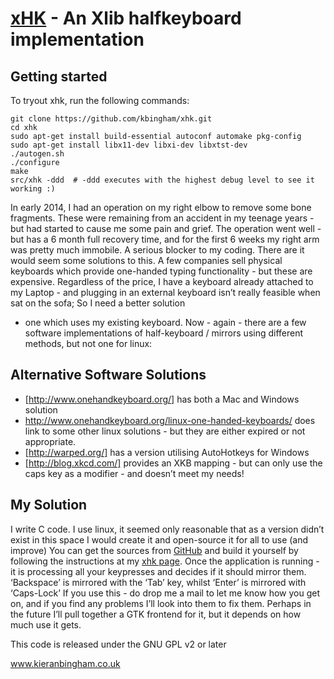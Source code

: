 [xHK] - An Xlib halfkeyboard implementation
===========================================

Getting started
---------------

To tryout xhk, run the following commands:

    git clone https://github.com/kbingham/xhk.git
    cd xhk
    sudo apt-get install build-essential autoconf automake pkg-config
    sudo apt-get install libx11-dev libxi-dev libxtst-dev
    ./autogen.sh
    ./configure
    make
    src/xhk -ddd  # -ddd executes with the highest debug level to see it working :)

In early 2014, I had an operation on my right elbow to remove some
bone fragments. These were remaining from an accident in my teenage
years - but had started to cause me some pain and grief. The operation
went well - but has a 6 month full recovery time, and for the first 6
weeks my right arm was pretty much immobile. A serious blocker to my
coding. There are it would seem some solutions to this. A few companies
sell physical keyboards which provide one-handed typing functionality -
but these are expensive. Regardless of the price, I have a keyboard
already attached to my Laptop - and plugging in an external keyboard
isn’t really feasible when sat on the sofa; So I need a better solution
- one which uses my existing keyboard. Now - again - there are a few
software implementations of half-keyboard / mirrors using different
methods, but not one for linux:

Alternative Software Solutions
------------------------------

-   [http://www.onehandkeyboard.org/] has both a Mac and Windows
    solution
-   <http://www.onehandkeyboard.org/linux-one-handed-keyboards/> does
    link to some other linux solutions - but they are either expired or
    not appropriate.
-   [http://warped.org/] has a version utilising AutoHotkeys for Windows
-   [http://blog.xkcd.com/] provides an XKB mapping - but can only use
    the caps key as a modifier - and doesn’t meet my needs!

My Solution
-----------

I write C code. I use linux, it seemed only reasonable that as a version
didn’t exist in this space I would create it and open-source it for all
to use (and improve) You can get the sources from [GitHub] and build it
yourself by following the instructions at my [xhk page][xHK]. Once the
application is running - it is processing all your keypresses and
decides if it should mirror them. ‘Backspace’ is mirrored with the ‘Tab’
key, whilst ‘Enter’ is mirrored with ‘Caps-Lock’ If you use this - do
drop me a mail to let me know how you get on, and if you find any
problems I’ll look into them to fix them. Perhaps in the future I’ll
pull together a GTK frontend for it, but it depends on how much use it
gets.

  [xHK]: http://kieranbingham.co.uk/xhk/ "xhk"
  [http://www.onehandkeyboard.org/]: http://www.onehandkeyboard.org/download/
    "MacOS/Windows software"
  [http://warped.org/]: http://warped.org/blog/2008/10/06/the-free-one-handed-keyboard/
    "Autokeys implementation"
  [http://blog.xkcd.com/]: http://blog.xkcd.com/2007/08/14/mirrorboard-a-one-handed-keyboard-layout-for-the-lazy/
    "XKCD MirrorBoard"
  [GitHub]: https://github.com/kbingham/xhk "xhk @ GitHub"



This code is released under the GNU GPL v2 or later

www.kieranbingham.co.uk
